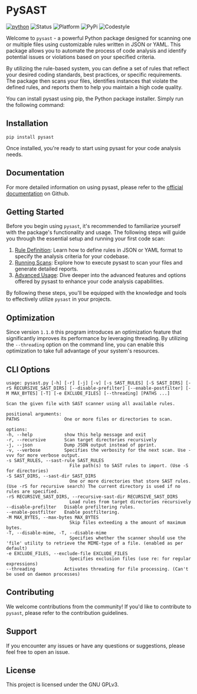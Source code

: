 # PySAST

[![python](https://img.shields.io/badge/python-3.8+-blue.svg?logo=python&labelColor=lightgrey)](https://www.python.org/downloads/)
![Status](https://img.shields.io:/static/v1?label=Status&message=Alpha-Release&color=lightgreen)
![Platform](https://img.shields.io:/static/v1?label=Platforms&message=All&color=yellowgreen)
![PyPi](https://img.shields.io:/static/v1?label=PyPi&message=1.1.2-alpha&color=lightblue)
![Codestyle](https://img.shields.io:/static/v1?label=Codestyle&message=black&color=black)

Welcome to `pysast` - a powerful Python package designed for scanning one or multiple files using customizable rules written
in JSON or YAML. This package allows you to automate the process of code analysis and identify potential issues or violations
based on your specified criteria.

By utilizing the rule-based system, you can define a set of rules that reflect your desired coding standards, best practices,
or specific requirements. The package then scans your files, identifies instances that violate the defined rules, and reports
them to help you maintain a high code quality.

You can install pysast using pip, the Python package installer. Simply run the following command:

## Installation

```shell
pip install pysast
```

Once installed, you're ready to start using pysast for your code analysis needs.

## Documentation

For more detailed information on using pysast, please refer to the [official documentation](https://matrixeditor.github.io/pysast/) on Github.

## Getting Started

Before you begin using `pysast`, it's recommended to familiarize yourself with the package's functionality and usage. The following steps will guide you through the essential setup and running your first code scan:

1. [Rule Definition](https://matrixeditor.github.io/pysast/intro/sast_rules.html): Learn how to define rules in JSON or YAML format to specify the analysis criteria for your codebase.
2. [Running Scans](https://matrixeditor.github.io/pysast/intro/sast_scans.html): Explore how to execute pysast to scan your files and generate detailed reports.
3. [Advanced Usage](https://matrixeditor.github.io/pysast/api/index.html): Dive deeper into the advanced features and options offered by pysast to enhance your code analysis capabilities.

By following these steps, you'll be equipped with the knowledge and tools to effectively utilize `pysast` in your projects.

## Optimization

Since version ``1.1.0`` this program introduces an optimization feature that significantly
improves its performance by leveraging threading. By utilizing the ``--threading`` option
on the command line, you can enable this optimization to take full advantage of your
system's resources.

## CLI Options

    usage: pysast.py [-h] [-r] [-j] [-v] [-s SAST_RULES] [-S SAST_DIRS] [-rS RECURSIVE_SAST_DIRS] [--disable-prefilter] [--enable-postfilter] [-M MAX_BYTES] [-T] [-e EXCLUDE_FILES] [--threading] [PATHS ...]

    Scan the given file with SAST scanner using all available rules.

    positional arguments:
    PATHS                 One or more files or directories to scan.

    options:
    -h, --help            show this help message and exit
    -r, --recursive       Scan target directories recursively
    -j, --json            Dump JSON output instead of pprint.
    -v, --verbose         Specifies the verbosity for the next scan. Use -vvv for more verbose output.
    -s SAST_RULES, --sast-rule SAST_RULES
                            File path(s) to SAST rules to import. (Use -S for directories)
    -S SAST_DIRS, --sast-dir SAST_DIRS
                            One or more directories that store SAST rules. (Use -rS for recursive search) The current directory is used if no rules are specified.
    -rS RECURSIVE_SAST_DIRS, --recursive-sast-dir RECURSIVE_SAST_DIRS
                            Load rules from target directories recursively
    --disable-prefilter   Disable prefiltering rules.
    --enable-postfilter   Enable postfiltering.
    -M MAX_BYTES, --max-bytes MAX_BYTES
                            Skip files exteeding a the amount of maximum bytes.
    -T, --disable-mime, -T, --disable-mime
                            Specifies whether the scanner should use the 'file' utility to retrieve the MIME-type of a file. (enabled as per default)
    -e EXCLUDE_FILES, --exclude-file EXCLUDE_FILES
                            Specifies exclusion files (use re: for regular expressions)
    --threading           Activates threading for file processing. (Can't be used on daemon processes)

## Contributing

We welcome contributions from the community! If you'd like to contribute to `pysast`, please refer to the contribution guidelines.

## Support

If you encounter any issues or have any questions or suggestions, please feel free to open an issue.

## License

This project is licensed under the GNU GPLv3.